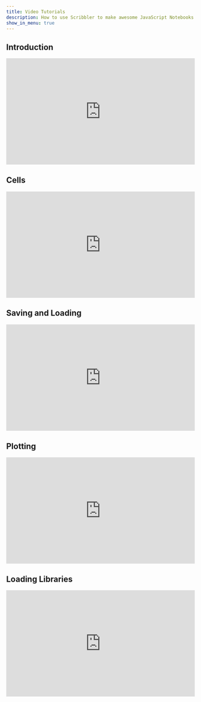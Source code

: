```yaml
---
title: Video Tutorials
description: How to use Scribbler to make awesome JavaScript Notebooks
show_in_menu: true
---
```

## Introduction
<iframe  src="https://www.youtube.com/embed/jlR_EGqaeqw?modestbranding=1" 
    title="Scribbler.live Introduction" frameborder="0" allow="web-share" allowfullscreen
    style="aspect-ratio: 16 / 9;width: 100%;"></iframe>

## Cells
<iframe  src="https://www.youtube.com/embed/uEZ5aYs0zXY?modestbranding=1" 
    title="Scribbler.live Introduction" frameborder="0" allow="web-share" allowfullscreen
    style="aspect-ratio: 16 / 9;width: 100%;"></iframe>

## Saving and Loading
<iframe  src="https://www.youtube.com/embed/SaRPCIb0RJs?modestbranding=1" 
    title="Scribbler.live Introduction" frameborder="0" allow="web-share" allowfullscreen
    style="aspect-ratio: 16 / 9;width: 100%;"></iframe>
    

## Plotting

<iframe  src="https://www.youtube.com/embed/bSdkB-XFYVs?modestbranding=1" 
    title="Scribbler.live Introduction" frameborder="0" allow="web-share" allowfullscreen
    style="aspect-ratio: 16 / 9;width: 100%;"></iframe>
    
## Loading Libraries
<iframe  src="https://www.youtube.com/embed/2UHfFgafIBQ?modestbranding=1" 
    title="Scribbler.live Introduction" frameborder="0" allow="web-share" allowfullscreen
    style="aspect-ratio: 16 / 9;width: 100%;"></iframe>
    
